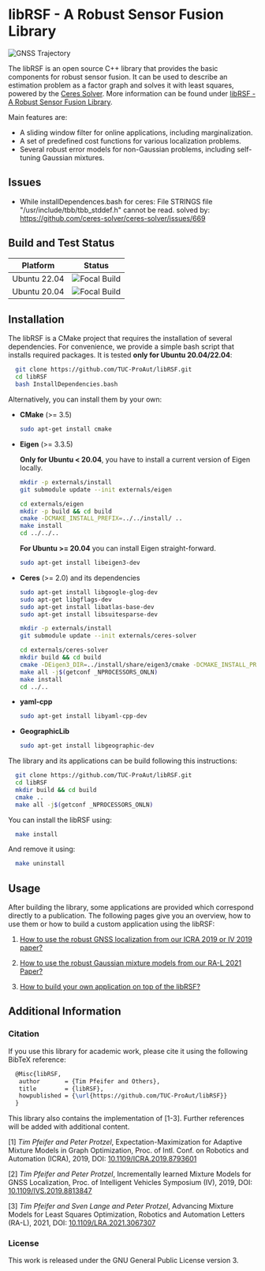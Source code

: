 # libRSF - A Robust Sensor Fusion Library
![GNSS Trajectory](./docs/img/AnimatedTrajectory2.gif)

The libRSF is an open source C++ library that provides the basic components for robust sensor fusion. It can be used to describe an estimation problem as a factor graph and solves it with least squares, powered by the [Ceres Solver](http://ceres-solver.org//).
More information can be found under [libRSF - A Robust Sensor Fusion Library](https://www.tu-chemnitz.de/etit/proaut/libRSF).

Main features are:
- A sliding window filter for online applications, including marginalization.
- A set of predefined cost functions for various localization problems.
- Several robust error models for non-Gaussian problems, including self-tuning Gaussian mixtures.


## Issues
 - While installDependences.bash for ceres: File STRINGS file "/usr/include/tbb/tbb_stddef.h" cannot be read. 
    solved by: https://github.com/ceres-solver/ceres-solver/issues/669

## Build and Test Status

| Platform     | Status  |
|:------------:|:-------------:|
| Ubuntu 22.04 | ![Focal Build](https://github.com/TUC-ProAut/libRSF/workflows/Jammy%20CI/badge.svg) |
| Ubuntu 20.04 | ![Focal Build](https://github.com/TUC-ProAut/libRSF/workflows/Focal%20CI/badge.svg) |

## Installation

The libRSF is a CMake project that requires the installation of several dependencies.
For convenience, we provide a simple bash script that installs required packages.
It is tested **only for Ubuntu 20.04/22.04**:

```bash
  git clone https://github.com/TUC-ProAut/libRSF.git
  cd libRSF
  bash InstallDependencies.bash
```

Alternatively, you can install them by your own:

+ **CMake** (>= 3.5)

  ```bash
  sudo apt-get install cmake
  ```

+ **Eigen** (>= 3.3.5)

  **Only for Ubuntu < 20.04**, you have to install a current version of Eigen locally.

  ```bash
  mkdir -p externals/install
  git submodule update --init externals/eigen
  
  cd externals/eigen
  mkdir -p build && cd build
  cmake -DCMAKE_INSTALL_PREFIX=../../install/ ..
  make install
  cd ../../..
  ```

  **For  Ubuntu >= 20.04** you can install Eigen straight-forward.

  ```bash
  sudo apt-get install libeigen3-dev
  ```

+ **Ceres** (>= 2.0) and its dependencies

  ```bash
  sudo apt-get install libgoogle-glog-dev
  sudo apt-get libgflags-dev
  sudo apt-get install libatlas-base-dev
  sudo apt-get install libsuitesparse-dev
  
  mkdir -p externals/install  
  git submodule update --init externals/ceres-solver
  
  cd externals/ceres-solver
  mkdir build && cd build
  cmake -DEigen3_DIR=../install/share/eigen3/cmake -DCMAKE_INSTALL_PREFIX=../../install/ ..
  make all -j$(getconf _NPROCESSORS_ONLN)
  make install
  cd ../..
  ```

+ **yaml-cpp**

  ```bash
  sudo apt-get install libyaml-cpp-dev
  ```

+ **GeographicLib**

  ```bash
  sudo apt-get install libgeographic-dev
  ```

The library and its applications can be build following this instructions:

```bash
  git clone https://github.com/TUC-ProAut/libRSF.git
  cd libRSF
  mkdir build && cd build
  cmake ..
  make all -j$(getconf _NPROCESSORS_ONLN)
```

You can install the libRSF using:

```bash
  make install
```

And remove it using:

```bash
  make uninstall
```

## Usage

After building the library, some applications are provided which correspond directly to a publication.
The following pages give you an overview, how to use them or how to build a custom application using the libRSF:

1. [How to use the robust GNSS localization from our ICRA 2019 or IV 2019 paper?](docs/GNSS.md)

2. [How to use the robust Gaussian mixture models from our RA-L 2021 Paper?](docs/ROBUST.md)

3. [How to build your own application on top of the libRSF?](docs/CUSTOM.md)

## Additional Information

### Citation

If you use this library for academic work, please cite it using the following BibTeX reference:

```tex
  @Misc{libRSF,
   author       = {Tim Pfeifer and Others},
   title        = {libRSF},
   howpublished = {\url{https://github.com/TUC-ProAut/libRSF}}
  }
```

This library also contains the implementation of [1-3]. Further references will be added with additional content.

[1] *Tim Pfeifer and Peter Protzel*, Expectation-Maximization for Adaptive Mixture Models in Graph Optimization, Proc. of Intl. Conf. on Robotics and Automation (ICRA), 2019, DOI: [10.1109/ICRA.2019.8793601](https://doi.org/10.1109/ICRA.2019.8793601)

[2] *Tim Pfeifer and Peter Protzel*, Incrementally learned Mixture Models for GNSS Localization, Proc. of Intelligent Vehicles Symposium (IV), 2019, DOI: [10.1109/IVS.2019.8813847](https://doi.org/10.1109/IVS.2019.8813847)

[3] *Tim Pfeifer and Sven Lange and Peter Protzel*, Advancing Mixture Models for Least Squares Optimization, Robotics and Automation Letters (RA-L), 2021, DOI: [10.1109/LRA.2021.3067307](https://dx.doi.org/10.1109/LRA.2021.3067307)

### License

This work is released under the GNU General Public License version 3.
